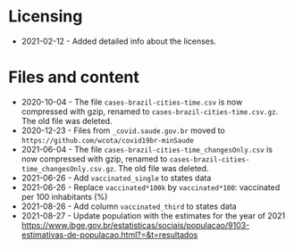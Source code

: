 # Licensing

- 2021-02-12 - Added detailed info about the licenses.

# Files and content

- 2020-10-04 - The file `cases-brazil-cities-time.csv` is now compressed with gzip, renamed to `cases-brazil-cities-time.csv.gz`. The old file was deleted.
- 2020-12-23 - Files from `_covid.saude.gov.br` moved to `https://github.com/wcota/covid19br-minSaude`
- 2021-06-04 - The file `cases-brazil-cities-time_changesOnly.csv` is now compressed with gzip, renamed to `cases-brazil-cities-time_changesOnly.csv.gz`. The old file was deleted.
- 2021-06-26 - Add `vaccinated_single` to states data
- 2021-06-26 - Replace `vaccinated*100k` by `vaccinated*100`: vaccinated per 100 inhabitants (%)
- 2021-08-26 - Add column `vaccinated_third` to states data
- 2021-08-27 - Update population with the estimates for the year of 2021 <https://www.ibge.gov.br/estatisticas/sociais/populacao/9103-estimativas-de-populacao.html?=&t=resultados>
